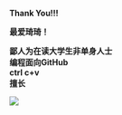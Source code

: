 **Thank You!!!**

**最爱琦琦！**

**鄙人为在读大学生非单身人士  
编程面向GitHub  
ctrl c+v**  
**擅长**  

![](https://github-readme-stats.vercel.app/api?username=QiQiyydss)


<!---
QiQiyydss/QiQiyydss is a ✨ special ✨ repository because its `README.md` (this file) appears on your GitHub profile.
You can click the Preview link to take a look at your changes.
--->
